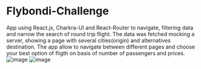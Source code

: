 # Flybondi-Challenge
App using React.js, Charkra-UI and  React-Router to navigate, filtering data and narrow the search of round trip flight. The data was fetched mocking a server, showing a page with several cities(origin) and alternatives destination. The app allow to navigate between different pages and choose your best option of fligth on basis of number of passengers and prices. 
![image](https://user-images.githubusercontent.com/78646102/222985900-77f0d7ba-93af-4402-931b-f43475ae4b44.png)
![image](https://user-images.githubusercontent.com/78646102/222985995-14765e22-06c6-417e-bd60-c66e445b1717.png)

